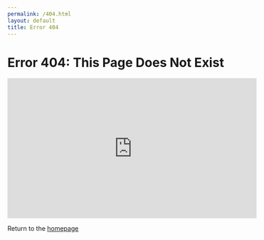 ```yaml
---
permalink: /404.html
layout: default
title: Error 404
---
```


# Error 404: This Page Does Not Exist

<iframe width="560" height="315" src="https://www.youtube.com/embed/dQw4w9WgXcQ?autoplay=1" frameborder="0" allow="accelerometer; autoplay; encrypted-media; gyroscope; picture-in-picture" allowfullscreen>
</iframe>

Return to the [homepage](./)

